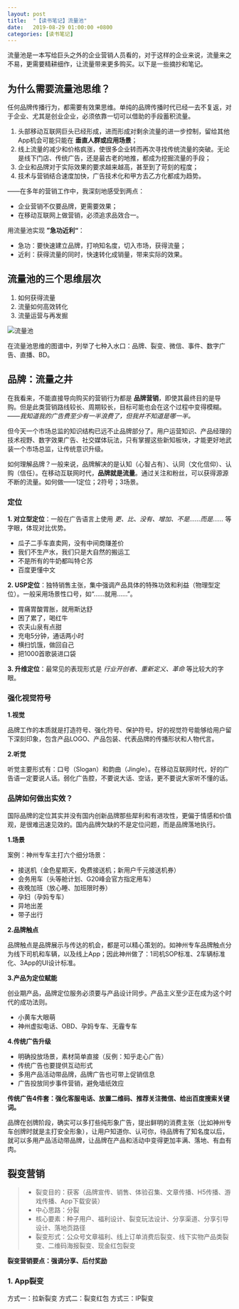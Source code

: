 ```yaml
---
layout: post
title:  "【读书笔记】流量池"
date:   2019-08-29 01:00:00 +0800
categories: [读书笔记]
---
```


流量池是一本写给巨头之外的企业营销人员看的，对于这样的企业来说，流量来之不易，更需要精耕细作，让流量带来更多购买。以下是一些摘抄和笔记。

## 为什么需要流量池思维？

任何品牌传播行为，都需要有效果思维。单纯的品牌传播时代已经一去不复返，对于企业、尤其是创业企业，必须依靠一切可以借助的手段蓄积流量。

1. 头部移动互联网巨头已经形成，进而形成对剩余流量的进一步控制，留给其他App机会可能只能在 **垂直人群或应用场景**；
2. 线上流量的减少和价格疯涨，使很多企业转而再次寻找传统流量的突破。无论是线下门店、传统广告，还是最古老的地推，都成为挖掘流量的手段；
3. 企业和品牌对于实际效果的要求越来越高，甚至到了苛刻的程度；
4. 技术与营销结合速度加快，广告技术化和甲方去乙方化都成为趋势。

——在多年的营销工作中，我深刻地感受到两点：

* 企业营销不仅要品牌，更需要效果；
* 在移动互联网上做营销，必须追求品效合一。

用流量池实现 **”急功近利“**：

* 急功：要快速建立品牌，打响知名度，切入市场，获得流量；
* 近利：获得流量的同时，快速转化成销量，带来实际的效果。

## 流量池的三个思维层次

1. 如何获得流量
2. 流量如何高效转化
3. 流量运营与再发掘

![流量池](./../../../../static/img/public/flowpool.jpg)

在流量池思维的图谱中，列举了七种入水口：品牌、裂变、微信、事件、数字广告、直播、BD。

## 品牌：流量之井

在我看来，不能直接导向购买的营销行为都是 **品牌营销**，即使其最终目的是导购。但是此类营销路线较长、周期较长，目标可能也会在这个过程中变得模糊。——*我知道我的广告费至少有一半浪费了，但我并不知道是哪一半。*

但今天一个市场总监的知识结构已远不止品牌部分了。用户运营知识、产品经理的技术视野、数字效果广告、社交媒体玩法，只有掌握这些新知板块，才能更好地武装一个市场总监，让传统意识升级。

如何理解品牌？一般来说，品牌解决的是认知（心智占有）、认同（文化信仰）、认购（信任）。在移动互联网时代，**品牌就是流量**。通过关注和粉丝，可以获得源源不断的流量。如何做——1定位；2符号；3场景。

### 定位

**1. 对立型定位**：一般在广告语言上使用 *更、比、没有、增加、不是……而是……* 等字眼，体现对比优势。

* 瓜子二手车直卖网，没有中间商赚差价
* 我们不生产水，我们只是大自然的搬运工
* 不是所有的牛奶都叫特仑苏
* 百度更懂中文

**2. USP定位**：独特销售主张，集中强调产品具体的特殊功效和利益（物理型定位）。一般采用场景性口号，如“……就用……”。

* 胃痛胃酸胃胀，就用斯达舒
* 困了累了，喝红牛
* 农夫山泉有点甜
* 充电5分钟，通话两小时
* 横扫饥饿，做回自己
* 把1000首歌装进口袋

**3. 升维定位**：最常见的表现形式是 *行业开创者、重新定义、革命* 等比较大的字眼。

### 强化视觉符号

**1.视觉**

品牌工作的本质就是打造符号、强化符号、保护符号。好的视觉符号能够给用户留下深刻印象，包含产品LOGO、产品包装、代表品牌的传播形状和人物代言。

**2.听觉**

听觉主要形式有：口号（Slogan）和韵曲（Jingle）。在移动互联网时代，好的广告语一定要说人话。弱化广告腔，不要说大话、空话，更不要说大家听不懂的话。

### 品牌如何做出实效？

国际品牌的定位其实并没有国内创新品牌那些犀利和有进攻性，更偏于情感和价值观，是很难迅速见效的。国内品牌欠缺的不是定位问题，而是品牌落地执行。

**1.场景**

案例：神州专车主打六个细分场景：

* 接送机（金色星期天，免费接送机；新用户千元接送机券）
* 会务用车（头等舱计划、G20峰会官方指定用车）
* 夜晚加班（放心睡、加班限时券）
* 孕妇（孕妈专车）
* 异地出差
* 带子出行

**2.品牌触点**

品牌触点是品牌展示与传达的机会，都是可以精心策划的。如神州专车品牌触点分为线下司机和车辆，以及线上App；因此神州做了：1司机SOP标准、2车辆标准化、3App的UI设计标准。

**3.产品为定位赋能**

创业期产品，品牌定位服务必须要与产品设计同步。产品主义至少正在成为这个时代的成功法则。

* 小黄车大眼萌
* 神州虚拟电话、OBD、孕妈专车、无霾专车

**4.传统广告升级**

* 明确投放场景，素材简单直接（反例：知乎走心广告）
* 传统广告也要提供互动形式
* 多用产品活动带品牌，品牌广告也可带上促销信息
* 广告投放同步事件营销，避免墙纸效应

**传统广告4件套：强化客服电话、放置二维码、推荐关注微信、给出百度搜索关键词。**

品牌在创牌阶段，确实可以多打些纯形象广告，提出鲜明的消费主张（比如神州专车创牌时就是主打安全形象），让用户知道你、认可你，待品牌有了知名度以后，就可以多用产品活动带品牌，让品牌在产品和活动中变得更加丰满、落地、有血有肉。

## 裂变营销

> * 裂变目的：获客（品牌宣传、销售、体验召集、文章传播、H5传播、游戏传播、App下载安装）
> * 中心思路：分裂
> * 核心要素：种子用户、福利设计、裂变玩法设计、分享渠道、分享引导设计、落地页路径
> * 裂变形式：公众号文章福利、线上订单消费后裂变、线下实物产品类裂变、二维码海报裂变、现金红包裂变

**裂变营销要点：强调分享、后付奖励**

### 1. App裂变

方式一：拉新裂变
方式二：裂变红包
方式三：IP裂变
